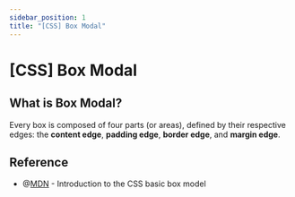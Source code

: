 ```yaml
---
sidebar_position: 1
title: "[CSS] Box Modal"
---
```


# [CSS] Box Modal

## What is Box Modal?

Every box is composed of four parts (or areas), defined by their respective edges: the **content edge**, **padding edge**, **border edge**, and **margin edge**.

## Reference

+ @[MDN](https://developer.mozilla.org/en-US/docs/Web/CSS/CSS_Box_Model/Introduction_to_the_CSS_box_model) - Introduction to the CSS basic box model
